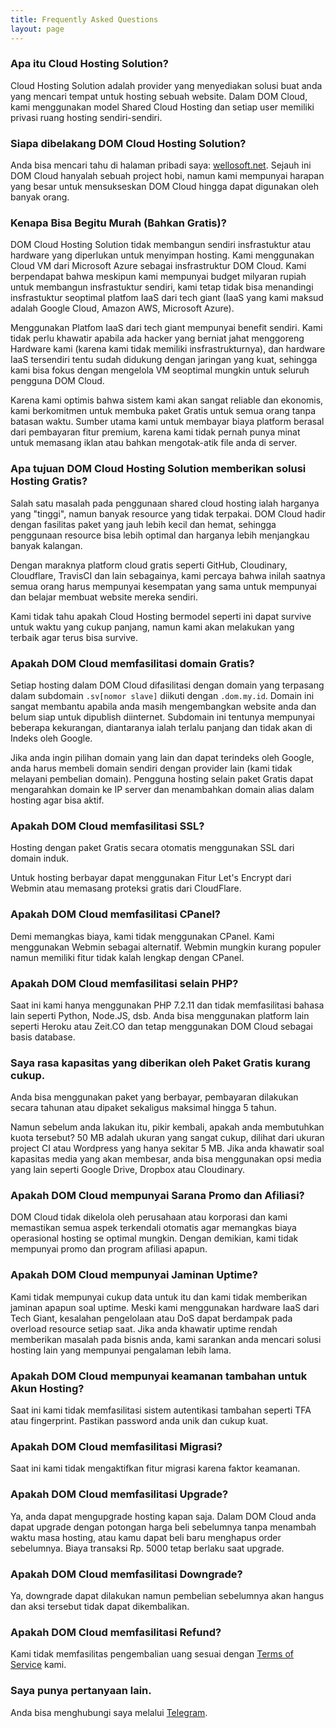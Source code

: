 ```yaml
---
title: Frequently Asked Questions
layout: page
---
```


### Apa itu Cloud Hosting Solution?

Cloud Hosting Solution adalah provider yang menyediakan solusi buat anda yang mencari tempat untuk hosting sebuah website. Dalam DOM Cloud, kami menggunakan model Shared Cloud Hosting dan setiap user memiliki privasi ruang hosting sendiri-sendiri.

### Siapa dibelakang DOM Cloud Hosting Solution?

Anda bisa mencari tahu di halaman pribadi saya: [wellosoft.net](https://wellosoft.net). Sejauh ini DOM Cloud hanyalah sebuah project hobi, namun kami mempunyai harapan yang besar untuk mensukseskan DOM Cloud hingga dapat digunakan oleh banyak orang.

### Kenapa Bisa Begitu Murah (Bahkan Gratis)?

DOM Cloud Hosting Solution tidak membangun sendiri insfrastuktur atau hardware yang diperlukan untuk menyimpan hosting. Kami menggunakan Cloud VM dari Microsoft Azure sebagai insfrastruktur DOM Cloud. Kami berpendapat bahwa meskipun kami mempunyai budget milyaran rupiah untuk membangun insfrastuktur sendiri, kami tetap tidak bisa menandingi insfrastuktur seoptimal platfom IaaS dari tech giant (IaaS yang kami maksud adalah Google Cloud, Amazon AWS, Microsoft Azure).

Menggunakan Platfom IaaS dari tech giant mempunyai benefit sendiri. Kami tidak perlu khawatir apabila ada hacker yang berniat jahat menggoreng Hardware kami (karena kami tidak memiliki insfrastrukturnya), dan hardware IaaS tersendiri tentu sudah didukung dengan jaringan yang kuat, sehingga kami bisa fokus dengan mengelola VM seoptimal mungkin untuk seluruh pengguna DOM Cloud.

Karena kami optimis bahwa sistem kami akan sangat reliable dan ekonomis, kami berkomitmen untuk membuka paket Gratis untuk semua orang tanpa batasan waktu. Sumber utama kami untuk membayar biaya platform berasal dari pembayaran fitur premium, karena kami tidak pernah punya minat untuk memasang iklan atau bahkan mengotak-atik file anda di server.

### Apa tujuan DOM Cloud Hosting Solution memberikan solusi Hosting Gratis?

Salah satu masalah pada penggunaan shared cloud hosting ialah harganya yang "tinggi", namun banyak resource yang tidak terpakai. DOM Cloud hadir dengan fasilitas paket yang jauh lebih kecil dan hemat, sehingga penggunaan resource bisa lebih optimal dan harganya lebih menjangkau banyak kalangan.

Dengan maraknya platform cloud gratis seperti GitHub, Cloudinary, Cloudflare, TravisCI dan lain sebagainya, kami percaya bahwa inilah saatnya semua orang harus mempunyai kesempatan yang sama untuk mempunyai dan belajar membuat website mereka sendiri.

Kami tidak tahu apakah Cloud Hosting bermodel seperti ini dapat survive untuk waktu yang cukup panjang, namun kami akan melakukan yang terbaik agar terus bisa survive.

### Apakah DOM Cloud memfasilitasi domain Gratis?

Setiap hosting dalam DOM Cloud difasilitasi dengan domain yang terpasang dalam subdomain `.sv[nomor slave]` diikuti dengan `.dom.my.id`. Domain ini sangat membantu apabila anda masih mengembangkan website anda dan belum siap untuk dipublish diinternet. Subdomain ini tentunya mempunyai beberapa kekurangan, diantaranya ialah terlalu panjang dan tidak akan di Indeks oleh Google.

Jika anda ingin pilihan domain yang lain dan dapat terindeks oleh Google, anda harus membeli domain sendiri dengan provider lain (kami tidak melayani pembelian domain). Pengguna hosting selain paket Gratis dapat mengarahkan domain ke IP server dan menambahkan domain alias dalam hosting agar bisa aktif.

### Apakah DOM Cloud memfasilitasi SSL?

Hosting dengan paket Gratis secara otomatis menggunakan SSL dari domain induk.

Untuk hosting berbayar dapat menggunakan Fitur Let's Encrypt dari Webmin atau memasang proteksi gratis dari CloudFlare.

### Apakah DOM Cloud memfasilitasi CPanel?

Demi memangkas biaya, kami tidak menggunakan CPanel. Kami menggunakan Webmin sebagai alternatif. Webmin mungkin kurang populer namun memiliki fitur tidak kalah lengkap dengan CPanel.

### Apakah DOM Cloud memfasilitasi selain PHP?

Saat ini kami hanya menggunakan PHP 7.2.11 dan tidak memfasilitasi bahasa lain seperti Python, Node.JS, dsb. Anda bisa menggunakan platform lain seperti Heroku atau Zeit.CO dan tetap menggunakan DOM Cloud sebagai basis database.

### Saya rasa kapasitas yang diberikan oleh Paket Gratis kurang cukup.

Anda bisa menggunakan paket yang berbayar, pembayaran dilakukan secara tahunan atau dipaket sekaligus maksimal hingga 5 tahun.

Namun sebelum anda lakukan itu, pikir kembali, apakah anda membutuhkan kuota tersebut? 50 MB adalah ukuran yang sangat cukup, dilihat dari ukuran project CI atau Wordpress yang hanya sekitar 5 MB. Jika anda khawatir soal kapasitas media yang akan membesar, anda bisa menggunakan opsi media yang lain seperti Google Drive, Dropbox atau Cloudinary.

### Apakah DOM Cloud mempunyai Sarana Promo dan Afiliasi?

DOM Cloud tidak dikelola oleh perusahaan atau korporasi dan kami memastikan semua aspek terkendali otomatis agar memangkas biaya operasional hosting se optimal mungkin. Dengan demikian, kami tidak mempunyai promo dan program afiliasi apapun.

### Apakah DOM Cloud mempunyai Jaminan Uptime?

Kami tidak mempunyai cukup data untuk itu dan kami tidak memberikan jaminan apapun soal uptime. Meski kami menggunakan hardware IaaS dari Tech Giant, kesalahan pengelolaan atau DoS dapat berdampak pada overload resource setiap saat. Jika anda khawatir uptime rendah memberikan masalah pada bisnis anda, kami sarankan anda mencari solusi hosting lain yang mempunyai pengalaman lebih lama.

### Apakah DOM Cloud mempunyai keamanan tambahan untuk Akun Hosting?

Saat ini kami tidak memfasilitasi sistem autentikasi tambahan seperti TFA atau fingerprint. Pastikan password anda unik dan cukup kuat.

### Apakah DOM Cloud memfasilitasi Migrasi?

Saat ini kami tidak mengaktifkan fitur migrasi karena faktor keamanan.

### Apakah DOM Cloud memfasilitasi Upgrade?

Ya, anda dapat mengupgrade hosting kapan saja. Dalam DOM Cloud anda dapat upgrade dengan potongan harga beli sebelumnya tanpa menambah waktu masa hosting, atau kamu dapat beli baru menghapus order sebelumnya. Biaya transaksi Rp. 5000 tetap berlaku saat upgrade.

### Apakah DOM Cloud memfasilitasi Downgrade?

Ya, downgrade dapat dilakukan namun pembelian sebelumnya akan hangus dan aksi tersebut tidak dapat dikembalikan.

### Apakah DOM Cloud memfasilitasi Refund?

Kami tidak memfasilitas pengembalian uang sesuai dengan [Terms of Service](/tos) kami.

### Saya punya pertanyaan lain.

Anda bisa menghubungi saya melalui [Telegram](https://t.me/WIIIN0DE).